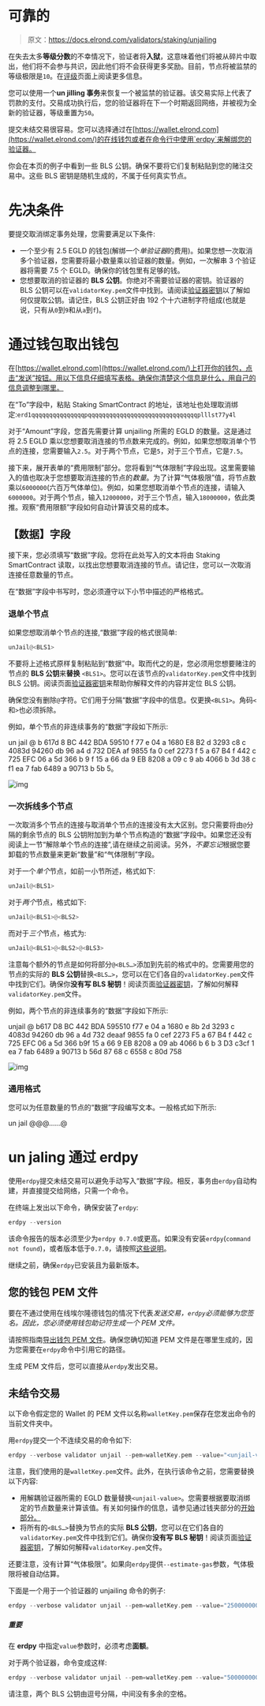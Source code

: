 # 可靠的

> 原文：<https://docs.elrond.com/validators/staking/unjailing>

 在失去太多**等级分数**的不幸情况下，验证者将**入狱**，这意味着他们将被从碎片中取出，他们将不会参与共识，因此他们将不会获得更多奖励。目前，节点将被监禁的等级极限是`10`。在[评级](/validators/rating)页面上阅读更多信息。

您可以使用一个**un jilling 事务**来恢复一个被监禁的验证器。该交易实际上代表了罚款的支付。交易成功执行后，您的验证器将在下一个时期返回网络，并被视为全新的验证器，等级重置为`50`。

提交未结交易很容易。您可以选择通过在[https://wallet.elrond.com](https://wallet.elrond.com/)的在线钱包或者在命令行中使用`erdpy`来解绑您的验证器。

你会在本页的例子中看到一些 BLS 公钥。确保不要将它们复制粘贴到您的赌注交易中。这些 BLS 密钥是随机生成的，不属于任何真实节点。

# **先决条件**

要提交取消绑定事务处理，您需要满足以下条件:

*   一个至少有 2.5 EGLD 的钱包(解绑一个*单验证器*的费用)。如果您想一次取消多个验证器，您需要将最小数量乘以验证器的数量。例如，一次解串 3 个验证器将需要 7.5 个 EGLD。确保你的钱包里有足够的钱。
*   您想要取消的验证器的 **BLS 公钥**。你绝对不需要验证器的密钥。验证器的 BLS 公钥可以在`validatorKey.pem`文件中找到。请阅读[验证器密钥](/validators/key-management/validator-keys)以了解如何仅提取公钥。请记住，BLS 公钥正好由 192 个十六进制字符组成(也就是说，只有从`0`到`9`和从`a`到`f`)。

# **通过钱包取出钱包**

在[https://wallet.elrond.com](https://wallet.elrond.com/)上打开你的钱包，点击“发送”按钮。用以下信息仔细填写表格。确保你清楚这个信息是什么，用自己的信息调整到哪里。

在“To”字段中，粘贴 Staking SmartContract 的地址，该地址也处理取消绑定:`erd1qqqqqqqqqqqqqqqpqqqqqqqqqqqqqqqqqqqqqqqqqqqqqqqplllst77y4l`

对于“Amount”字段，您首先需要计算 unjailing 所需的 EGLD 的数量。这是通过将 2.5 EGLD 乘以您想要取消连接的节点数来完成的。例如，如果您想取消单个节点的连接，您需要输入`2.5`。对于两个节点，它是`5`，对于三个节点，它是`7.5`。

接下来，展开表单的“费用限制”部分。您将看到“气体限制”字段出现。这里需要输入的值也取决于您想要取消连接的节点的*数量*。为了计算“气体极限”值，将节点数乘以`6000000`(六百万气体单位)。例如，如果您想取消单个节点的连接，请输入`6000000`。对于两个节点，输入`12000000`，对于三个节点，输入`18000000`，依此类推。观察“费用限额”字段如何自动计算该交易的成本。

## **【数据】字段**

接下来，您必须填写“数据”字段。您将在此处写入的文本将由 Staking SmartContract 读取，以找出您想要取消连接的节点。请记住，您可以一次取消连接任意数量的节点。

在“数据”字段中书写时，您必须遵守以下小节中描述的严格格式。

### **退单个节点**

如果您想取消单个节点的连接,“数据”字段的格式很简单:

```rust
unJail@<BLS1> 
```

不要将上述格式原样复制粘贴到“数据”中。取而代之的是，您必须用您想要赌注的节点的 **BLS 公钥**来**替换** `<BLS1>`。您可以在该节点的`validatorKey.pem`文件中找到 BLS 公钥。阅读页面[验证器密钥](/validators/key-management/validator-keys)来帮助你解释文件的内容并定位 BLS 公钥。

确保您没有删除`@`字符。它们用于分隔“数据”字段中的信息。仅更换`<BLS1>`。角码`<`和`>`也必须拆除。

例如，单个节点的非连续事务的“数据”字段如下所示:

un jail @ b 617d 8 BC 442 BDA 59510 f 77 e 04 a 1680 E8 B2 d 3293 c8 c 4083d 94260 db 96 a4 d 732 DEA af 9855 fa 0 cef 2273 f 5 a 67 B4 f 442 c 725 EFC 06 a 5d 366 b 9 f 15 a 66 da 9 EB 8208 a 09 c 9 ab 4066 b 3d 38 c f1 ea 7 fab 6489 a 90713 b 5b 5。

![img](../Images/36f8e25399746fd680fb154a1b7f4e4b.png)

### **一次拆线多个节点**

一次取消多个节点的连接与取消单个节点的连接没有太大区别。您只需要将由`@`分隔的剩余节点的 BLS 公钥附加到为单个节点构造的“数据”字段中。如果您还没有阅读上一节“解除单个节点的连接”,请在继续之前阅读。另外，*不要忘记*根据您要卸载的节点数量来更新“数量”和“气体限制”字段。

对于一个*单个*节点，如前一小节所述，格式如下:

```rust
unJail@<BLS1> 
```

对于*两个*节点，格式如下:

```rust
unJail@<BLS1>@<BLS2> 
```

而对于*三个*节点，格式为:

```rust
unJail@<BLS1>@<BLS2>@<BLS3> 
```

注意每个额外的节点是如何将部分`@<BLS…>`添加到先前的格式中的。您需要用您的节点的实际的 **BLS 公钥**替换`<BLS…>`，您可以在它们各自的`validatorKey.pem`文件中找到它们。确保你**没有写 BLS 秘钥**！阅读页面[验证器密钥](/validators/key-management/validator-keys)，了解如何解释`validatorKey.pem`文件。

例如，两个节点的非连续事务的“数据”字段如下所示:

unjail @ b617 D8 BC 442 BDA 595510 f77 e 04 a 1680 e 8b 2d 3293 c 4083d 94260 db 96 a 4d 732 deaaf 9855 fa 0 cef 2273 F5 a 67 B4 f 442 c 725 EFC 06 a 5d 366 b9f 15 a 66 9 EB 8208 a 09 ab 4066 b 6 b 3 D3 c3cf 1 ea 7 fab 6489 a 90713 b 56d 87 68 c 6558 c 80d 758

![img](../Images/f05c4b162d43860b3a11769fc125fbce.png)

### **通用格式**

您可以为任意数量的节点的“数据”字段编写文本。一般格式如下所示:

un jail @<bls1>@<bls2>@……@</bls2></bls1>

# **un jaling 通过 erdpy**

使用`erdpy`提交未结交易可以避免手动写入“数据”字段。相反，事务由`erdpy`自动构建，并直接提交给网络，只需一个命令。

在终端上发出以下命令，确保安装了`erdpy`:

```rust
erdpy --version 
```

该命令报告的版本必须至少为`erdpy 0.7.0`或更高。如果没有安装`erdpy`(`command not found`)，或者版本低于`0.7.0`，请按照[这些说明](/sdk-and-tools/erdpy/installing-erdpy)。

继续之前，确保`erdpy`已安装且为最新版本。

## **您的钱包 PEM 文件**

要在不通过使用在线埃尔隆德钱包的情况下代表*发送交易，`erdpy`必须能够为您签名。因此，您必须使用钱包助记符生成一个 PEM 文件。*

请按照指南[导出钱包 PEM 文件](/sdk-and-tools/erdpy/deriving-the-wallet-pem-file)。确保您确切知道 PEM 文件是在哪里生成的，因为您需要在`erdpy`命令中引用它的路径。

生成 PEM 文件后，您可以直接从`erdpy`发出交易。

## **未结令交易**

以下命令假定您的 Wallet 的 PEM 文件以名称`walletKey.pem`保存在您发出命令的当前文件夹中。

用`erdpy`提交一个不连续交易的命令如下:

```rust
erdpy --verbose validator unjail --pem=walletKey.pem --value="<unjail-value>" --nodes-public-keys="<BLS1>,<BLS2>,...,<BLS99>" --proxy=https://gateway.elrond.com --estimate-gas --recall-nonce 
```

注意，我们使用的是`walletKey.pem`文件。此外，在执行该命令之前，您需要替换以下内容:

*   用解耦验证器所需的 EGLD 数量替换`<unjail-value>`。您需要根据要取消绑定的节点数量来计算该值。有关如何操作的信息，请参见通过钱夹部分的[开始部分。](/validators/staking/unjailing#unjailing-through-the-wallet)
*   将所有的`<BLS…>`替换为节点的实际 **BLS 公钥**，您可以在它们各自的`validatorKey.pem`文件中找到它们。确保你**没有写 BLS 秘钥**！阅读页面[验证器密钥](/validators/key-management/validator-keys)，了解如何解释`validatorKey.pem`文件。

还要注意，没有计算“气体极限”。如果向`erdpy`提供`--estimate-gas`参数，气体极限将被自动估算。

下面是一个用于一个验证器的 unjailing 命令的例子:

```rust
erdpy --verbose validator unjail --pem=walletKey.pem --value="2500000000000000000000" --nodes-public-keys="b617d8bc442bda59510f77e04a1680e8b2d3293c8c4083d94260db96a4d732deaaf9855fa0cef2273f5a67b4f442c725efc06a5d366b9f15a66da9eb8208a09c9ab4066b6b3d38c3cf1ea7fab6489a90713b3b56d87de68c6558c80d7533bf27" --proxy=https://gateway.elrond.com --estimate-gas --recall-nonce 
```

##### 重要

在 **erdpy** 中指定`value`参数时，必须考虑**面额**。

对于两个验证器，命令变成这样:

```rust
erdpy --verbose validator unjail --pem=walletKey.pem --value="5000000000000000000000" --nodes-public-keys="b617d8bc442bda59510f77e04a1680e8b2d3293c8c4083d94260db96a4d732deaaf9855fa0cef2273f5a67b4f442c725efc06a5d366b9f15a66da9eb8208a09c9ab4066b6b3d38c3cf1ea7fab6489a90713b3b56d87de68c6558c80d7533bf27,f921a0f76ed70e8a806c6f9119f87b12700f96f732e6070b675e0aec10cb0723803202a4c40194847c38195db07b1001f6d50c81a82b949e438cd6dd945c2eb99b32c79465aefb9144c8668af67e2d01f71b81842d9b94e4543a12616cb5897d" --proxy=https://gateway.elrond.com --estimate-gas --recall-nonce 
```

请注意，两个 BLS 公钥由逗号分隔，中间没有多余的空格。
